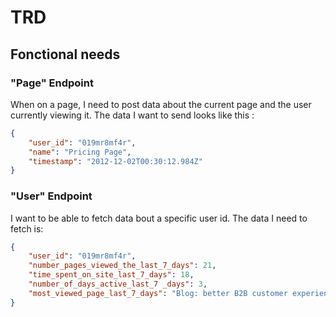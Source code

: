 # TRD

## Fonctional needs

### "Page" Endpoint

When on a page, I need to post data about the current page and the user currently viewing it. The data I want to send looks like this :

```json
{
    "user_id": "019mr8mf4r",
    "name": "Pricing Page",
    "timestamp": "2012-12-02T00:30:12.984Z"
}
```


### "User" Endpoint

I want to be able to fetch data bout a specific user id. The data I need to fetch is:

```json
{
    "user_id": "019mr8mf4r",
    "number_pages_viewed_the_last_7_days": 21,
    "time_spent_on_site_last_7_days": 18,
    "number_of_days_active_last_7 _days": 3,
    "most_viewed_page_last_7_days": "Blog: better B2B customer experience"
}
```